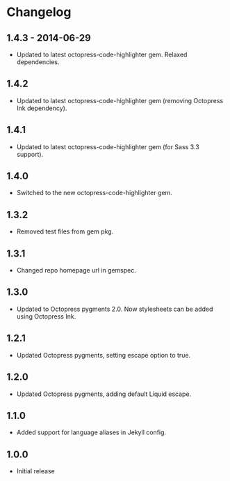 # Changelog

## 1.4.3 - 2014-06-29
- Updated to latest octopress-code-highlighter gem. Relaxed dependencies.

## 1.4.2
- Updated to latest octopress-code-highlighter gem (removing Octopress Ink dependency).

## 1.4.1
- Updated to latest octopress-code-highlighter gem (for Sass 3.3 support).

## 1.4.0
- Switched to the new octopress-code-highlighter gem.

## 1.3.2
- Removed test files from gem pkg.

## 1.3.1
- Changed repo homepage url in gemspec.

## 1.3.0
- Updated to Octopress pygments 2.0. Now stylesheets can be added using Octopress Ink.

## 1.2.1
- Updated Octopress pygments, setting escape option to true.

## 1.2.0
- Updated Octopress pygments, adding default Liquid escape.

## 1.1.0
- Added support for language aliases in Jekyll config.

## 1.0.0
- Initial release
